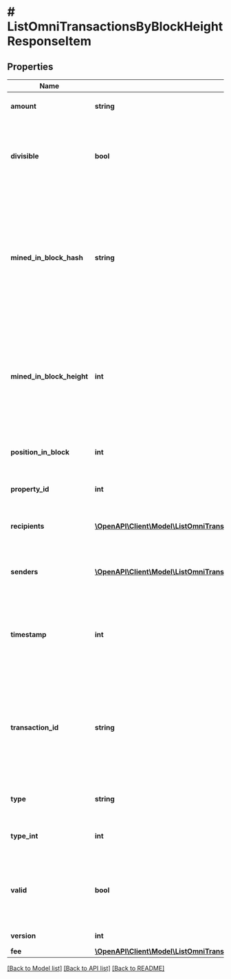 # # ListOmniTransactionsByBlockHeightResponseItem

## Properties

Name | Type | Description | Notes
------------ | ------------- | ------------- | -------------
**amount** | **string** | Defines the amount of the sent tokens. |
**divisible** | **bool** | Defines whether the attribute can be divisible or not, as boolean. E.g., if it is \&quot;true\&quot;, the attribute is divisible. |
**mined_in_block_hash** | **string** | Represents the hash of the block where this transaction was mined/confirmed for first time. The hash is defined as a cryptographic digital fingerprint made by hashing the block header twice through the SHA256 algorithm. |
**mined_in_block_height** | **int** | Represents the hight of the block where this transaction was mined/confirmed for first time. The height is defined as the number of blocks in the blockchain preceding this specific block. |
**position_in_block** | **int** | Represents the index position of the transaction in the specific block. |
**property_id** | **int** | Represents the identifier of the tokens to send. |
**recipients** | [**\OpenAPI\Client\Model\ListOmniTransactionsByBlockHeightResponseItemRecipients[]**](ListOmniTransactionsByBlockHeightResponseItemRecipients.md) | Represents an object of addresses that receive the transactions. |
**senders** | [**\OpenAPI\Client\Model\ListOmniTransactionsByBlockHeightResponseItemSenders[]**](ListOmniTransactionsByBlockHeightResponseItemSenders.md) | Represents an object of addresses that provide the funds. |
**timestamp** | **int** | Defines the exact date/time in Unix Timestamp when this transaction was mined, confirmed or first seen in Mempool, if it is unconfirmed. |
**transaction_id** | **string** | Represents the unique identifier of a transaction, i.e. it could be &#x60;transactionId&#x60; in UTXO-based protocols like Bitcoin, and transaction &#x60;hash&#x60; in Ethereum blockchain. |
**type** | **string** | Defines the type of the transaction as a string. |
**type_int** | **int** | Defines the type of the transaction as a number. |
**valid** | **bool** | Defines whether the transaction is valid or not, as boolean. E.g., if it is \&quot;true\&quot;, the transaction is valid. |
**version** | **int** | Defines the specific version. |
**fee** | [**\OpenAPI\Client\Model\ListOmniTransactionsByBlockHeightResponseItemFee**](ListOmniTransactionsByBlockHeightResponseItemFee.md) |  |

[[Back to Model list]](../../README.md#models) [[Back to API list]](../../README.md#endpoints) [[Back to README]](../../README.md)
